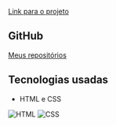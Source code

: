 [Link para o projeto](https://tenis-store.vercel.app/)
## GitHub
[Meus repositórios](https://github.com/Vinkario)


## Tecnologias usadas

- HTML e CSS

![HTML](https://img.shields.io/badge/html5-%23E34F26.svg?style=for-the-badge&logo=html5&logoColor=white)
![CSS](https://img.shields.io/badge/css3-%231572B6.svg?style=for-the-badge&logo=css3&logoColor=white)
